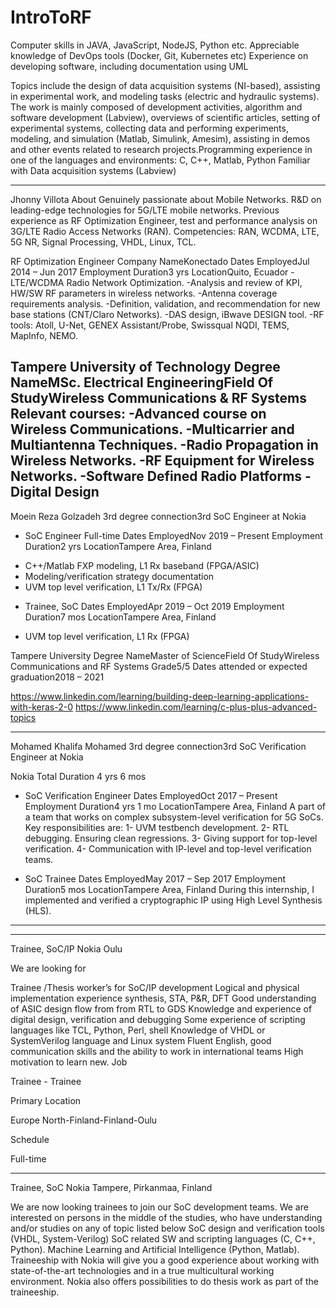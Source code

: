 # IntroToRF
Computer skills in JAVA, JavaScript, NodeJS, Python etc.
Appreciable knowledge of DevOps tools (Docker, Git, Kubernetes etc) 
Experience on developing software, including documentation using UML 

Topics include the design of data acquisition systems (NI-based), assisting in experimental work, and modeling tasks (electric and hydraulic systems). The work is mainly composed of development activities, algorithm and software development (Labview), overviews of scientific articles, setting of experimental systems, collecting data and performing experiments, modeling, and simulation (Matlab, Simulink, Amesim), assisting in demos and other events related to research projects.Programming experience in one of the languages and environments: C, C++, Matlab, Python
Familiar with Data acquisition systems (Labview)

---
Jhonny Villota
About
Genuinely passionate about Mobile Networks. R&D on leading-edge technologies for 5G/LTE mobile networks. Previous experience as RF Optimization Engineer, test and performance analysis on 3G/LTE Radio Access Networks (RAN).
Competencies: RAN, WCDMA, LTE, 5G NR, Signal Processing, VHDL, Linux, TCL.

RF Optimization Engineer
Company NameKonectado
Dates EmployedJul 2014 – Jun 2017
Employment Duration3 yrs
LocationQuito, Ecuador
-LTE/WCDMA Radio Network Optimization.
-Analysis and review of KPI, HW/SW RF parameters in wireless networks.
-Antenna coverage requirements analysis.
-Definition, validation, and recommendation for new base stations (CNT/Claro Networks).
-DAS design, iBwave DESIGN tool.
-RF tools: Atoll, U-Net, GENEX Assistant/Probe, Swissqual NQDI, TEMS, MapInfo, NEMO.


Tampere University of Technology
Degree NameMSc. Electrical EngineeringField Of StudyWireless Communications & RF Systems
Relevant courses:
-Advanced course on Wireless Communications.
-Multicarrier and Multiantenna Techniques.
-Radio Propagation in Wireless Networks.
-RF Equipment for Wireless Networks.
-Software Defined Radio Platforms
-Digital Design
---
Moein Reza Golzadeh  3rd degree connection3rd
SoC Engineer at Nokia


* SoC Engineer
Full-time
Dates EmployedNov 2019 – Present
Employment Duration2 yrs
LocationTampere Area, Finland
- C++/Matlab FXP modeling, L1 Rx baseband (FPGA/ASIC)
- Modeling/verification strategy documentation
- UVM top level verification, L1 Tx/Rx (FPGA)

* Trainee, SoC
Dates EmployedApr 2019 – Oct 2019
Employment Duration7 mos
LocationTampere Area, Finland
- UVM top level verification, L1 Rx (FPGA)

Tampere University
Degree NameMaster of ScienceField Of StudyWireless Communications and RF Systems Grade5/5
Dates attended or expected graduation2018 – 2021

https://www.linkedin.com/learning/building-deep-learning-applications-with-keras-2-0
https://www.linkedin.com/learning/c-plus-plus-advanced-topics

---
Mohamed Khalifa Mohamed  3rd degree connection3rd
SoC Verification Engineer at Nokia

Nokia
Total Duration 4 yrs 6 mos
* SoC Verification Engineer
Dates EmployedOct 2017 – Present
Employment Duration4 yrs 1 mo
LocationTampere Area, Finland
A part of a team that works on complex subsystem-level verification for 5G SoCs.
Key responsibilities are:
1- UVM testbench development.
2- RTL debugging. Ensuring clean regressions.
3- Giving support for top-level verification.
4- Communication with IP-level and top-level verification teams.

* SoC Trainee
Dates EmployedMay 2017 – Sep 2017
Employment Duration5 mos
LocationTampere Area, Finland
During this internship, I implemented and verified a cryptographic IP using High Level Synthesis (HLS).


---
---
Trainee, SoC/IP
Nokia  Oulu

We are looking for

Trainee /Thesis worker’s for SoC/IP development
Logical and physical implementation experience synthesis, STA, P&R, DFT
Good understanding of ASIC design flow from from RTL to GDS
Knowledge and experience of digital design, verification and debugging
Some experience of scripting languages like TCL, Python, Perl, shell
Knowledge of VHDL or SystemVerilog language and Linux system
Fluent English, good communication skills and the ability to work in international teams
High motivation to learn new.
Job

Trainee - Trainee

Primary Location

Europe North-Finland-Finland-Oulu

Schedule

Full-time

----
Trainee, SoC
Nokia  Tampere, Pirkanmaa, Finland 

We are now looking trainees to join our SoC development teams. We are interested on persons in the middle of the studies, who have understanding and/or studies on any of topic listed below
SoC design and verification tools (VHDL, System-Verilog)
SoC related SW and scripting languages (C, C++, Python).
Machine Learning and Artificial Intelligence (Python, Matlab).
Traineeship with Nokia will give you a good experience about working with state-of-the-art technologies and in a true multicultural working environment. Nokia also offers possibilities to do thesis work as part of the traineeship.

